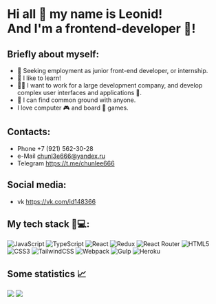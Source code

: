 # Hi all 👋 my name is Leonid! <br> And I'm a frontend-developer 🤖!
## Briefly about myself:
- 👀 Seeking employment as junior front-end developer, or internship.
- 📖 I like to learn!
- 👨‍💻 I want to work for a large development company, and develop complex user interfaces and applications 📱.
- 🥳 I can find common ground with anyone.
- I love computer 🎮 and board 🎲 games.
## Contacts:
- Phone +7 (921) 562-30-28
- e-Mail chunl3e666@yandex.ru
- Telegram https://t.me/chunlee666
## Social media:
- vk https://vk.com/id148366
## My tech stack 👨💻:
![JavaScript](https://img.shields.io/badge/javascript-%23323330.svg?style=for-the-badge&logo=javascript&logoColor=%23F7DF1E)
![TypeScript](https://img.shields.io/badge/typescript-%23007ACC.svg?style=for-the-badge&logo=typescript&logoColor=white)
![React](https://img.shields.io/badge/react-%2320232a.svg?style=for-the-badge&logo=react&logoColor=%2361DAFB)
![Redux](https://img.shields.io/badge/redux-%23593d88.svg?style=for-the-badge&logo=redux&logoColor=white)
![React Router](https://img.shields.io/badge/React_Router-CA4245?style=for-the-badge&logo=react-router&logoColor=white)
![HTML5](https://img.shields.io/badge/html5-%23E34F26.svg?style=for-the-badge&logo=html5&logoColor=white)
![CSS3](https://img.shields.io/badge/css3-%231572B6.svg?style=for-the-badge&logo=css3&logoColor=white)
![TailwindCSS](https://img.shields.io/badge/tailwindcss-%2338B2AC.svg?style=for-the-badge&logo=tailwind-css&logoColor=white)
![Webpack](https://img.shields.io/badge/webpack-%238DD6F9.svg?style=for-the-badge&logo=webpack&logoColor=black)
![Gulp](https://img.shields.io/badge/GULP-%23CF4647.svg?style=for-the-badge&logo=gulp&logoColor=white)
![Heroku](https://img.shields.io/badge/heroku-%23430098.svg?style=for-the-badge&logo=heroku&logoColor=white)

## Some statistics 📈
![](http://github-profile-summary-cards.vercel.app/api/cards/repos-per-language?username=ArtofWASD&theme=default)
![](http://github-profile-summary-cards.vercel.app/api/cards/stats?username=ArtofWASD&theme=default)
